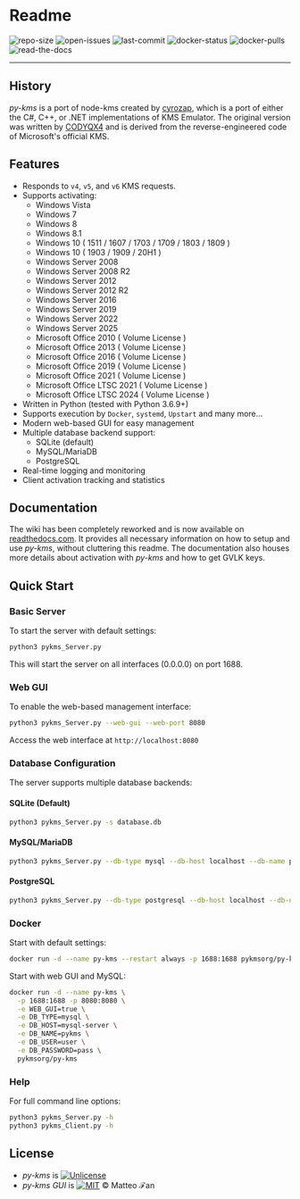 # Readme
![repo-size](https://img.shields.io/github/repo-size/SystemRage/py-kms)
![open-issues](https://img.shields.io/github/issues/SystemRage/py-kms)
![last-commit](https://img.shields.io/github/last-commit/SystemRage/py-kms/master)
![docker-status](https://img.shields.io/docker/cloud/build/pykmsorg/py-kms)
![docker-pulls](https://img.shields.io/docker/pulls/pykmsorg/py-kms)
![read-the-docs](https://img.shields.io/readthedocs/py-kms)
***

## History
_py-kms_ is a port of node-kms created by [cyrozap](http://forums.mydigitallife.info/members/183074-markedsword), which is a port of either the C#, C++, or .NET implementations of KMS Emulator. The original version was written by [CODYQX4](http://forums.mydigitallife.info/members/89933-CODYQX4) and is derived from the reverse-engineered code of Microsoft's official KMS.

## Features
- Responds to `v4`, `v5`, and `v6` KMS requests.
- Supports activating:
    - Windows Vista 
    - Windows 7 
    - Windows 8
    - Windows 8.1
    - Windows 10 ( 1511 / 1607 / 1703 / 1709 / 1803 / 1809 )
    - Windows 10 ( 1903 / 1909 / 20H1 )
    - Windows Server 2008
    - Windows Server 2008 R2
    - Windows Server 2012
    - Windows Server 2012 R2
    - Windows Server 2016
    - Windows Server 2019
    - Windows Server 2022
    - Windows Server 2025
    - Microsoft Office 2010 ( Volume License )
    - Microsoft Office 2013 ( Volume License )
    - Microsoft Office 2016 ( Volume License )
    - Microsoft Office 2019 ( Volume License )
    - Microsoft Office 2021 ( Volume License )
    - Microsoft Office LTSC 2021 ( Volume License )
    - Microsoft Office LTSC 2024 ( Volume License )
- Written in Python (tested with Python 3.6.9+)
- Supports execution by `Docker`, `systemd`, `Upstart` and many more...
- Modern web-based GUI for easy management
- Multiple database backend support:
    - SQLite (default)
    - MySQL/MariaDB
    - PostgreSQL
- Real-time logging and monitoring
- Client activation tracking and statistics

## Documentation
The wiki has been completely reworked and is now available on [readthedocs.com](https://py-kms.readthedocs.io/en/latest/). It provides all necessary information on how to setup and use _py-kms_, without cluttering this readme. The documentation also houses more details about activation with _py-kms_ and how to get GVLK keys.
       
## Quick Start

### Basic Server
To start the server with default settings:
```bash
python3 pykms_Server.py
```
This will start the server on all interfaces (0.0.0.0) on port 1688.

### Web GUI
To enable the web-based management interface:
```bash
python3 pykms_Server.py --web-gui --web-port 8080
```
Access the web interface at `http://localhost:8080`

### Database Configuration
The server supports multiple database backends:

#### SQLite (Default)
```bash
python3 pykms_Server.py -s database.db
```

#### MySQL/MariaDB
```bash
python3 pykms_Server.py --db-type mysql --db-host localhost --db-name pykms --db-user user --db-password pass
```

#### PostgreSQL
```bash
python3 pykms_Server.py --db-type postgresql --db-host localhost --db-name pykms --db-user user --db-password pass
```

### Docker
Start with default settings:
```bash
docker run -d --name py-kms --restart always -p 1688:1688 pykmsorg/py-kms
```

Start with web GUI and MySQL:
```bash
docker run -d --name py-kms \
  -p 1688:1688 -p 8080:8080 \
  -e WEB_GUI=true \
  -e DB_TYPE=mysql \
  -e DB_HOST=mysql-server \
  -e DB_NAME=pykms \
  -e DB_USER=user \
  -e DB_PASSWORD=pass \
  pykmsorg/py-kms
```

### Help
For full command line options:
```bash
python3 pykms_Server.py -h
python3 pykms_Client.py -h
```

## License
- _py-kms_ is [![Unlicense](https://img.shields.io/badge/license-unlicense-lightgray.svg)](https://github.com/SystemRage/py-kms/blob/master/LICENSE)
- _py-kms GUI_ is [![MIT](https://img.shields.io/badge/License-MIT-yellow.svg)](https://github.com/SystemRage/py-kms/blob/master/LICENSE.gui.md) © Matteo ℱan
